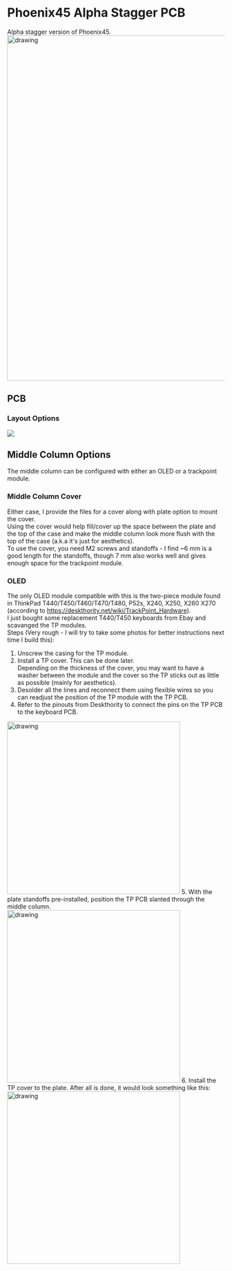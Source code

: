 # Phoenix45 Alpha Stagger PCB
Alpha stagger version of Phoenix45.  
<img src="https://github.com/galvy0/phoenix45_alpha/blob/main/images/TP_finished.jpg" alt="drawing" width="800"/>

## PCB
### Layout Options
![](https://github.com/galvy0/phoenix45_alpha/blob/main/images/phoenix45_alpha_layout.jpg)

## Middle Column Options
The middle column can be configured with either an OLED or a trackpoint module.  

### Middle Column Cover
Either case, I provide the files for a cover along with plate option to mount the cover.  
Using the cover would help fill/cover up the space between the plate and the top of the case and make the middle column look more flush with the top of the case (a.k.a it's just for aesthetics).  
To use the cover, you need M2 screws and standoffs - I find ~6 mm is a good length for the standoffs, though 7 mm also works well and gives enough space for the trackpoint module.  

### OLED
The only OLED module compatible with this is the two-piece module found in ThinkPad T440/T450/T460/T470/T480, P52s, X240, X250, X260 X270 (according to https://deskthority.net/wiki/TrackPoint_Hardware).  
I just bought some replacement T440/T450 keyboards from Ebay and scavanged the TP modules.  
Steps (Very rough - I will try to take some photos for better instructions next time I build this):  
1. Unscrew the casing for the TP module.
2. Install a TP cover. This can be done later.    
Depending on the thickness of the cover, you may want to have a washer between the module and the cover so the TP sticks out as little as possible (mainly for aesthetics).  
3. Desolder all the lines and reconnect them using flexible wires so you can readjust the position of the TP module with the TP PCB.  
4. Refer to the pinouts from Deskthority to connect the pins on the TP PCB to the keyboard PCB.  
<img src="https://deskthority.net/wiki/images/5/50/Pinout-2-piece-Trackpoint.png" alt="drawing" width="400"/> 
5. With the plate standoffs pre-installed, position the TP PCB slanted through the middle column.  
<img src="https://github.com/galvy0/phoenix45_alpha/blob/main/images/TP_1.jpg" alt="drawing" width="400"/>
6. Install the TP cover to the plate.  
After all is done, it would look something like this: 
<img src="https://github.com/galvy0/phoenix45_alpha/blob/main/images/TP_mounted.jpg" alt="drawing" width="400"/>
